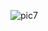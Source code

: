 ![pic7](https://user-images.githubusercontent.com/54847703/103228252-63bd8a00-4941-11eb-8b35-ff45a124b41f.png)
